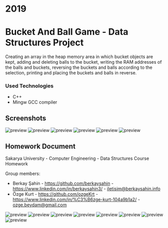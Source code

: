 # 2019
# Bucket And Ball Game - Data Structures Project

  Creating an array in the heap memory area in which bucket objects are kept,
  adding and deleting balls to the bucket, writing the RAM addresses of the balls and buckets,
  reversing the buckets and balls according to the selection, printing and placing the buckets and balls in reverse.

### Used Technologies
  
  - C++
  - Mingw GCC compiler
   
## Screenshots

![preview](GithubReadmeDocs/preview/preview1.jpg)
![preview](GithubReadmeDocs/preview/preview2.jpg)
![preview](GithubReadmeDocs/preview/preview3.jpg)
![preview](GithubReadmeDocs/preview/preview4.jpg)
![preview](GithubReadmeDocs/preview/preview5.jpg)
![preview](GithubReadmeDocs/preview/preview6.jpg)

## Homework Document

Sakarya University - Computer Engineering - Data Structures Course Homework

Group members:
  - Berkay Şahin - https://github.com/berkaysahin - https://www.linkedin.com/in/berkaysahin3/ - iletisim@berkaysahin.info
  - Özge Kurt    - https://github.com/ozgeKrt     - https://www.linkedin.com/in/%C3%B6zge-kurt-104a9b1a2/ - ozge.beydam@gmail.com

![preview](GithubReadmeDocs/homeworkdocument/HomeworkDocument-1.jpg)
![preview](GithubReadmeDocs/homeworkdocument/HomeworkDocument-2.jpg)
![preview](GithubReadmeDocs/homeworkdocument/HomeworkDocument-3.jpg)
![preview](GithubReadmeDocs/homeworkdocument/HomeworkDocument-4.jpg)
![preview](GithubReadmeDocs/homeworkdocument/HomeworkDocument-5.jpg)
![preview](GithubReadmeDocs/homeworkdocument/HomeworkDocument-6.jpg)
![preview](GithubReadmeDocs/homeworkdocument/HomeworkDocument-7.jpg)
![preview](GithubReadmeDocs/homeworkdocument/HomeworkDocument-8.jpg)
